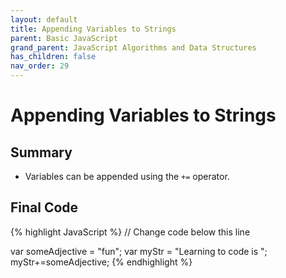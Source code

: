 ```yaml
---
layout: default
title: Appending Variables to Strings
parent: Basic JavaScript
grand_parent: JavaScript Algorithms and Data Structures
has_children: false
nav_order: 29
---
```

# Appending Variables to Strings
## Summary
- Variables can be appended using the `+=` operator.

## Final Code

{% highlight JavaScript %}
// Change code below this line

var someAdjective = "fun";
var myStr = "Learning to code is ";
myStr+=someAdjective;
{% endhighlight %}